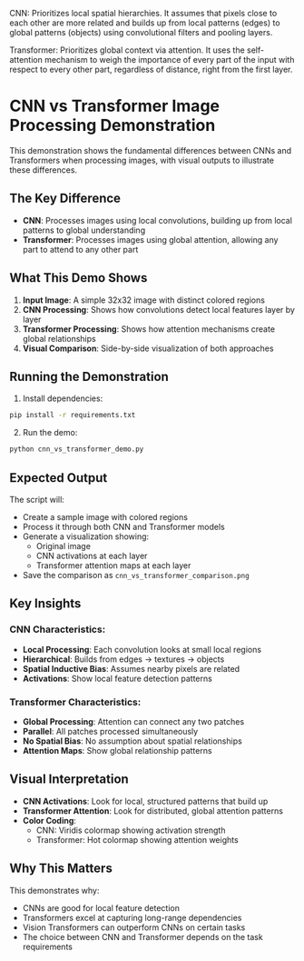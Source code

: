 CNN: Prioritizes local spatial hierarchies. It assumes that pixels close to each other are more related and builds up from local patterns (edges) to global patterns (objects) using convolutional filters and pooling layers.

Transformer: Prioritizes global context via attention. It uses the self-attention mechanism to weigh the importance of every part of the input with respect to every other part, regardless of distance, right from the first layer.

# CNN vs Transformer Image Processing Demonstration

This demonstration shows the fundamental differences between CNNs and Transformers when processing images, with visual outputs to illustrate these differences.

## The Key Difference

- **CNN**: Processes images using local convolutions, building up from local patterns to global understanding
- **Transformer**: Processes images using global attention, allowing any part to attend to any other part

## What This Demo Shows

1. **Input Image**: A simple 32x32 image with distinct colored regions
2. **CNN Processing**: Shows how convolutions detect local features layer by layer
3. **Transformer Processing**: Shows how attention mechanisms create global relationships
4. **Visual Comparison**: Side-by-side visualization of both approaches

## Running the Demonstration

1. Install dependencies:
```bash
pip install -r requirements.txt
```

2. Run the demo:
```bash
python cnn_vs_transformer_demo.py
```

## Expected Output

The script will:
- Create a sample image with colored regions
- Process it through both CNN and Transformer models
- Generate a visualization showing:
  - Original image
  - CNN activations at each layer
  - Transformer attention maps at each layer
- Save the comparison as `cnn_vs_transformer_comparison.png`

## Key Insights

### CNN Characteristics:
- **Local Processing**: Each convolution looks at small local regions
- **Hierarchical**: Builds from edges → textures → objects
- **Spatial Inductive Bias**: Assumes nearby pixels are related
- **Activations**: Show local feature detection patterns

### Transformer Characteristics:
- **Global Processing**: Attention can connect any two patches
- **Parallel**: All patches processed simultaneously
- **No Spatial Bias**: No assumption about spatial relationships
- **Attention Maps**: Show global relationship patterns

## Visual Interpretation

- **CNN Activations**: Look for local, structured patterns that build up
- **Transformer Attention**: Look for distributed, global attention patterns
- **Color Coding**: 
  - CNN: Viridis colormap showing activation strength
  - Transformer: Hot colormap showing attention weights

## Why This Matters

This demonstrates why:
- CNNs are good for local feature detection
- Transformers excel at capturing long-range dependencies
- Vision Transformers can outperform CNNs on certain tasks
- The choice between CNN and Transformer depends on the task requirements